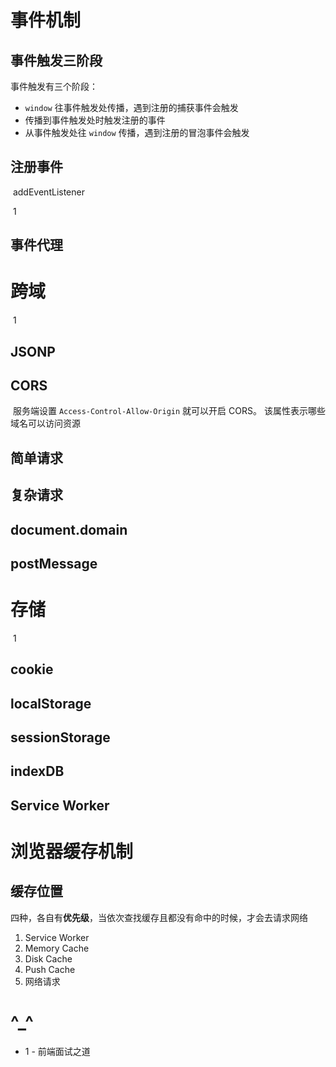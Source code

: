 # 事件机制

## 事件触发三阶段

事件触发有三个阶段：

- `window` 往事件触发处传播，遇到注册的捕获事件会触发
- 传播到事件触发处时触发注册的事件
- 从事件触发处往 `window` 传播，遇到注册的冒泡事件会触发



## 注册事件

​	addEventListener

​	1

## 事件代理



# 跨域

​	1

## JSONP

## CORS

​	服务端设置 `Access-Control-Allow-Origin` 就可以开启 CORS。 该属性表示哪些域名可以访问资源

## 简单请求

## 复杂请求

## document.domain

## postMessage





# 存储

​	1

## cookie

## localStorage

## sessionStorage

## indexDB

## Service Worker



# 浏览器缓存机制

## 缓存位置

​	四种，各自有**优先级**，当依次查找缓存且都没有命中的时候，才会去请求网络

1. Service Worker
2. Memory Cache
3. Disk Cache
4. Push Cache
5. 网络请求







# ^_^

- 1 - 前端面试之道